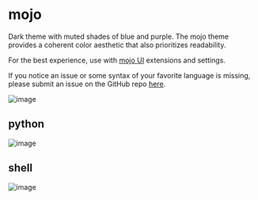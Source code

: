 # mojo
Dark theme with muted shades of blue and purple. The mojo theme provides a coherent color aesthetic that also prioritizes readability.

For the best experience, use with [mojo UI](https://marketplace.visualstudio.com/items?itemName=aperlman.mojo-ui) extensions and settings.

If you notice an issue or some syntax of your favorite language is missing, please submit an issue on the GitHub repo [here](https://github.com/albert-perlman/mojo-vscode-theme/issues).

![image](https://user-images.githubusercontent.com/53355129/125361858-280d6f00-e32b-11eb-8a7c-600d1c574ec4.png)

## python
![image](https://user-images.githubusercontent.com/53355129/125360993-ec25da00-e329-11eb-9c7e-ea06c3aa0898.png)
## shell
![image](https://user-images.githubusercontent.com/53355129/125361157-2d1dee80-e32a-11eb-9a69-30c4e8172ee2.png)
